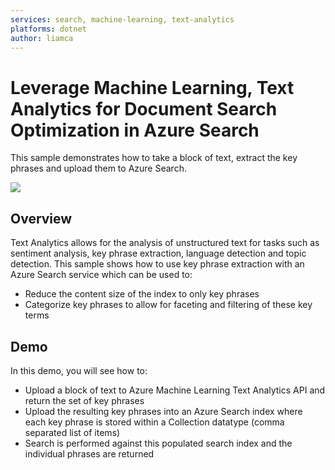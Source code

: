 ```yaml
---
services: search, machine-learning, text-analytics
platforms: dotnet
author: liamca
---
```


# Leverage Machine Learning, Text Analytics for Document Search Optimization in Azure Search

This sample demonstrates how to take a block of text, extract the key phrases and upload them to Azure Search.

<img src="https://raw.githubusercontent.com/liamca/azure-search-machine-learning-text-analytics/master/demo.png">

## Overview

Text Analytics allows for the analysis of unstructured text for tasks such as sentiment analysis, key phrase extraction, language detection and topic detection.   This sample shows how to use key phrase extraction with an Azure Search service which can be used to:

- Reduce the content size of the index to only key phrases
- Categorize key phrases to allow for faceting and filtering of these key terms

## Demo

In this demo, you will see how to:

- Upload a block of text to Azure Machine Learning Text Analytics API and return the set of key phrases
- Upload the resulting key phrases into an Azure Search index where each key phrase is stored within a Collection datatype (comma separated list of items)
- Search is performed against this populated search index and the individual phrases are returned





